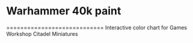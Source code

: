 # Warhammer 40k paint
============================
Interactive color chart for Games Workshop Citadel Miniatures